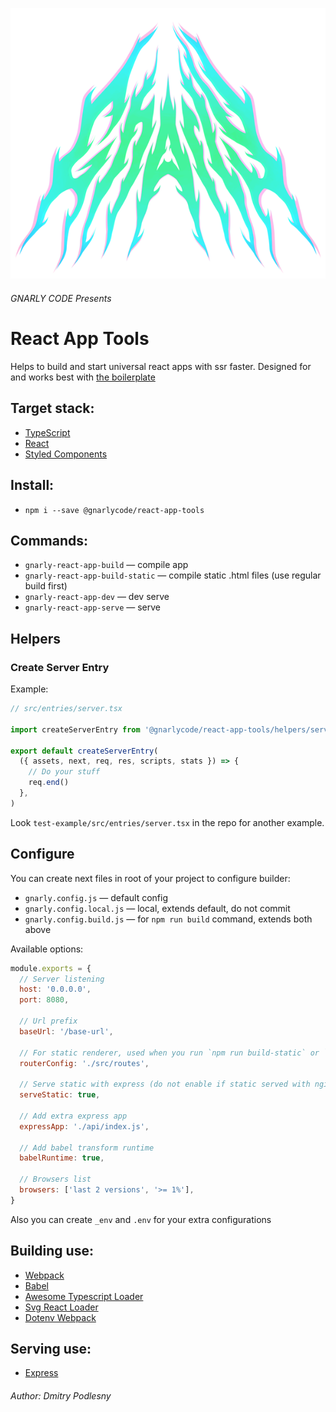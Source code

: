 <p align="center"><img src="https://github.com/gnarlycode/gnarly-assets/blob/master/gnarly-logo-600.png?raw=true" /></p>

###### _GNARLY CODE_ Presents

# React App Tools

Helps to build and start universal react apps with ssr faster. Designed for and works best with [the boilerplate](https://github.com/gnarlycode/boiler-react-redux)

## Target stack:

- [TypeScript](https://www.typescriptlang.org)
- [React](https://reactjs.org/)
- [Styled Components](https://www.styled-components.com/)

## Install:

- `npm i --save @gnarlycode/react-app-tools`

## Commands:

- `gnarly-react-app-build` — compile app
- `gnarly-react-app-build-static` — compile static .html files (use regular build first)
- `gnarly-react-app-dev` — dev serve
- `gnarly-react-app-serve` — serve

## Helpers

### Create Server Entry

Example:

```jsx
// src/entries/server.tsx

import createServerEntry from '@gnarlycode/react-app-tools/helpers/server-entry'

export default createServerEntry(
  ({ assets, next, req, res, scripts, stats }) => {
    // Do your stuff
    req.end()
  },
)
```

Look `test-example/src/entries/server.tsx` in the repo for another example.

## Configure

You can create next files in root of your project to configure builder:

- `gnarly.config.js` — default config
- `gnarly.config.local.js` — local, extends default, do not commit
- `gnarly.config.build.js` — for `npm run build` command, extends both above

Available options:

```js
module.exports = {
  // Server listening
  host: '0.0.0.0',
  port: 8080,

  // Url prefix
  baseUrl: '/base-url',

  // For static renderer, used when you run `npm run build-static` or `build-all`
  routerConfig: './src/routes',

  // Serve static with express (do not enable if static served with nginx for example)
  serveStatic: true,

  // Add extra express app
  expressApp: './api/index.js',

  // Add babel transform runtime
  babelRuntime: true,

  // Browsers list
  browsers: ['last 2 versions', '>= 1%'],
}
```

Also you can create `_env` and `.env` for your extra configurations

## Building use:

- [Webpack](https://webpack.js.org/)
- [Babel](https://babeljs.io/)
- [Awesome Typescript Loader](https://github.com/s-panferov/awesome-typescript-loader)
- [Svg React Loader](https://github.com/jhamlet/svg-react-loader)
- [Dotenv Webpack](https://github.com/mrsteele/dotenv-webpack)

## Serving use:

- [Express](https://expressjs.com/)

###### Author: Dmitry Podlesny
